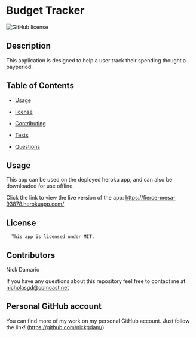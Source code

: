 # Budget Tracker
![GitHub license](https://img.shields.io/badge/license-MIT-blue.svg)

## Description

This application is designed to help a user track their spending thought a payperiod.  

## Table of Contents

* [Usage](#usage)

* [license](#license)


* [Contributing](#contributing)

* [Tests](#tests)

* [Questions](#questions)



## Usage

This app can be used on the deployed heroku app, and can also be downloaded for use offline.  

Click the link to view the live version of the app:  https://fierce-mesa-93878.herokuapp.com/

## License 
      This app is licensed under MIT.


## Contributors

 Nick Damario

 If you have any questions about this repository feel free to contact me at nicholasgd@comcast.net

 ## Personal GitHub account 

 You can find more of my work on my personal GitHub account.  Just follow the link!  (https://github.com/nickgdam/)
